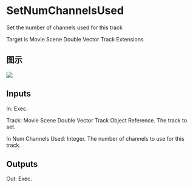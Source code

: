 # SetNumChannelsUsed

Set the number of channels used for this track

Target is Movie Scene Double Vector Track Extensions

## 图示

![]($-20221218-20560634.png)

## Inputs

In: Exec.

Track: Movie Scene Double Vector Track Object Reference. The track to set.

In Num Channels Used: Integer. The number of channels to use for this track.  

## Outputs

Out: Exec.

